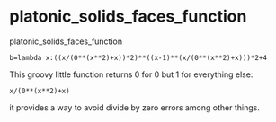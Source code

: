 # platonic_solids_faces_function
platonic_solids_faces_function

    b=lambda x:((x/(0**(x**2)+x))*2)**((x-1)**(x/(0**(x**2)+x)))*2+4

This groovy little function returns 0 for 0 but 1 for everything else:

    x/(0**(x**2)+x)

it provides a way to avoid divide by zero errors among other things.

